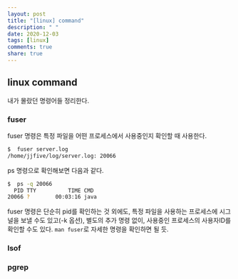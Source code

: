 ```yaml
---
layout: post
title: "[linux] command"
description: " "
date: 2020-12-03
tags: [linux]
comments: true
share: true
---
```


## linux command

내가 몰랐던 명령어들 정리한다.

### fuser

fuser 명령은 특정 파일을 어떤 프로세스에서 사용중인지 확인할 때 사용한다.

```bash
$  fuser server.log
/home/jjfive/log/server.log: 20066
```

ps 명령으로 확인해보면 다음과 같다.

```bash
$  ps -q 20066
  PID TTY          TIME CMD
20066 ?        00:03:16 java
```

fuser 명령은 단순히 pid를 확인하는 것 외에도, 특정 파일을 사용하는 프로세스에 시그널을 보낼 수도 있고(-k 옵션), 별도의 추가 명령 없이, 사용중인 프로세스의 사용자ID를 확인할 수도 있다.
`man fuser`로 자세한 명령을 확인하면 될 듯.

### lsof

### pgrep
